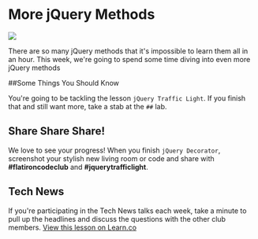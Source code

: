 # More jQuery Methods

<img src="https://s3.amazonaws.com/after-school-assets/typing-fast.gif">

There are so many jQuery methods that it's impossible to learn them all in an hour. This week, we're going to spend some time diving into even more jQuery methods

##Some Things You Should Know

You're going to be tackling the lesson `jQuery Traffic Light`. If you finish that and still want more, take a stab at the `##` lab. 

## Share Share Share!

We love to see your progress! When you finish `jQuery Decorator`, screenshot your stylish new living room or code and share with **\#flatironcodeclub** and **\#jquerytrafficlight**.

## Tech News

If you're participating in the Tech News talks each week, take a minute to pull up the headlines and discuss the questions with the other club members.
<a href='https://learn.co/lessons/hs-code-club-more-jquery-methods-intro' data-visibility='hidden'>View this lesson on Learn.co</a>
